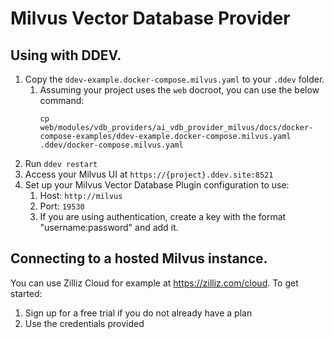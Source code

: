 # Milvus Vector Database Provider

## Using with DDEV.

1. Copy the `ddev-example.docker-compose.milvus.yaml` to your `.ddev` folder.
   1. Assuming your project uses the `web` docroot, you can use the below
      command:
      ```
      cp web/modules/vdb_providers/ai_vdb_provider_milvus/docs/docker-compose-examples/ddev-example.docker-compose.milvus.yaml .ddev/docker-compose.milvus.yaml
      ```
2. Run `ddev restart`
3. Access your Milvus UI at `https://{project}.ddev.site:8521`
3. Set up your Milvus Vector Database Plugin configuration to use:
   1. Host: `http://milvus`
   2. Port: `19530`
   3. If you are using authentication, create a key with the format "username:password" and add it.

## Connecting to a hosted Milvus instance.

You can use Zilliz Cloud for example at https://zilliz.com/cloud. To get
started:
1. Sign up for a free trial if you do not already have a plan
2. Use the credentials provided
